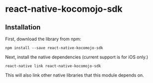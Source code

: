# react-native-kocomojo-sdk

## Installation

First, download the library from npm:

`npm install --save react-native-kocomojo-sdk`

Next, install the native dependencies (current support is for iOS only.)

`react-native link react-native-kocomojo-sdk`

This will also link other native libraries that this module depends on.
